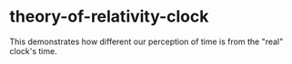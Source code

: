 # theory-of-relativity-clock
This demonstrates how different our perception of time is from the "real" clock's time.
